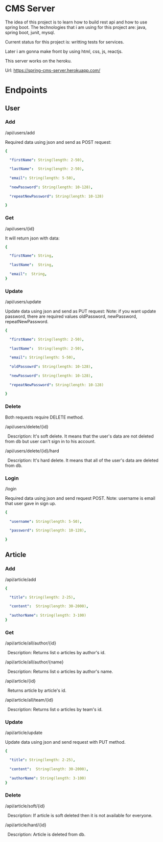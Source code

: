 # CMS Server
The idea of this project is to learn how to build rest api and how to use spring boot. The technologies that i am using for this project are: java, spring boot, junit, mysql. 

Current status for this project is: writting tests for services.

Later i am gonna make front by using html, css, js, reactjs.

This server works on the heroku.

Url: https://spring-cms-server.herokuapp.com/


# Endpoints

## User

### Add

/api/users/add

Required data using json and send as POST request: 

```yaml
{

  "firstName": String(length: 2-50),
  
  "lastName":  String(length: 2-50),
  
  "email": String(length: 5-50),
  
  "newPassword": String(length: 10-128),
  
  "repeatNewPassword": String(length: 10-128)
  
}
```

### Get

/api/users/{id}

It will return json with data:

```yaml
{

  "firstName": String,
  
  "lastName":  String,
  
  "email":  String,
}
```

### Update

/api/users/update

Update data using json and send as PUT request: 
Note: if you want update password, there are required values oldPassword, newPassword, repeatNewPassword.

```yaml
{

  "firstName": String(length: 2-50),
  
  "lastName":  String(length: 2-50),
  
  "email": String(length: 5-50),
  
  "oldPassowrd": String(length: 10-128),
  
  "newPassword": String(length: 10-128),
  
  "repeatNewPassword": String(length: 10-128)
  
}
```


### Delete

Both requests require DELETE method.

/api/users/delete/{id}

 &nbsp; Description: It's soft delete. It means that the user's data are not deleted from db but user can't sign in to his account.


/api/users/delete/{id}/hard

 &nbsp; Description: It's hard delete. It means that all of the user's data are deleted from db. 


### Login

/login

Required data using json and send request POST. 
Note: username is email that user gave in sign up.

```yaml
{
 
  "username": String(length: 5-50),
  
  "password": String(length: 10-128),
  
}
```

## Article

### Add

/api/article/add


```yaml
{

  "title": String(length: 2-25),
  
  "content":  String(length: 30-2000),
  
  "authorName": String(length: 3-100)
}
```

### Get

/api/article/all/author/{id}

 &nbsp; Description: Returns list o articles by author's id.

/api/article/all/author/{name}

 &nbsp; Description: Returns list o articles by author's name.

/api/article/{id}

 &nbsp; Returns article by article's id.

/api/article/all/team/{id}

 &nbsp; Description: Returns list o articles by team's id.


### Update

/api/article/update

Update data using json and send request with PUT method.

```yaml
{

  "title": String(length: 2-25),
  
  "content":  String(length: 30-2000),
  
  "authorName": String(length: 3-100)
}
```

### Delete 

/api/article/soft/{id}

 &nbsp; Description: If article is soft deleted then it is not available for everyone.

/api/article/hard/{id}

 &nbsp; Description: Article is deleted from db.
